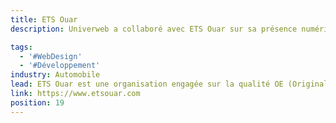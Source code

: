 ```yaml
---
title: ETS Ouar
description: Univerweb a collaboré avec ETS Ouar sur sa présence numérique. Nous avons créé le site web.

tags:
  - '#WebDesign'
  - '#Développement'
industry: Automobile
lead: ETS Ouar est une organisation engagée sur la qualité OE (Original) pour le marché algérien de la pièce de rechange, des composants et des produits de haute précision de la première monte, des pièces détachées automobiles de toute première qualité.
link: https://www.etsouar.com
position: 19
---
```

